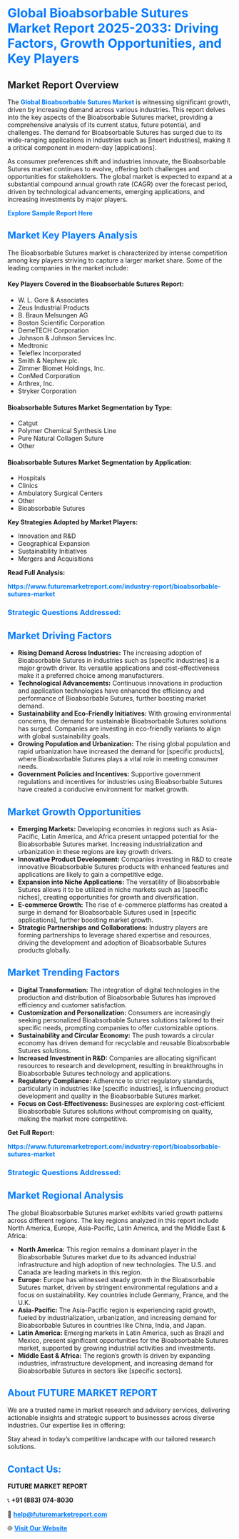 <h1 style="color: #007BFF;">Global Bioabsorbable Sutures Market Report 2025-2033: Driving Factors, Growth Opportunities, and Key Players</h1>

<section id="overview">
<h2>Market Report Overview</h2>
<p>The <a href="https://www.futuremarketreport.com/industry-report/bioabsorbable-sutures-market" style="color: #007BFF; text-decoration: none;"><strong>Global Bioabsorbable Sutures Market</strong></a> is witnessing significant growth, driven by increasing demand across various industries. This report delves into the key aspects of the Bioabsorbable Sutures market, providing a comprehensive analysis of its current status, future potential, and challenges. The demand for Bioabsorbable Sutures has surged due to its wide-ranging applications in industries such as [insert industries], making it a critical component in modern-day [applications].</p>
<p>As consumer preferences shift and industries innovate, the Bioabsorbable Sutures market continues to evolve, offering both challenges and opportunities for stakeholders. The global market is expected to expand at a substantial compound annual growth rate (CAGR) over the forecast period, driven by technological advancements, emerging applications, and increasing investments by major players.</p>
</section>

<section id="overview">
<p><a href="https://www.futuremarketreport.com/request-sample/reportId=127286" style="color: #007BFF; text-decoration: none;"><strong>Explore Sample Report Here</strong></a></p>
</section>

<section id="key-players">
<h2 style="color: #007BFF;">Market Key Players Analysis</h2>
<p>The Bioabsorbable Sutures market is characterized by intense competition among key players striving to capture a larger market share. Some of the leading companies in the market include:</p>
<h4>Key Players Covered in the Bioabsorbable Sutures Report:</h4>
<ul><li>W. L. Gore &amp; Associates</li><li>Zeus Industrial Products</li><li>B. Braun Melsungen AG</li><li>Boston Scientific Corporation</li><li>DemeTECH Corporation</li><li>Johnson &amp; Johnson Services Inc.</li><li>Medtronic</li><li>Teleflex Incorporated</li><li>Smith &amp; Nephew plc.</li><li>Zimmer Biomet Holdings, Inc.</li><li>ConMed Corporation</li><li>Arthrex, Inc.</li><li>Stryker Corporation</li></ul>
<h4>Bioabsorbable Sutures Market Segmentation by Type:</h4>
<ul><li>Catgut</li><li>Polymer Chemical Synthesis Line</li><li>Pure Natural Collagen Suture</li><li>Other</li></ul>

<h4>Bioabsorbable Sutures Market Segmentation by Application:</h4>
<ul><li>Hospitals</li><li>Clinics</li><li>Ambulatory Surgical Centers</li><li>Other</li><li>Bioabsorbable Sutures</li></ul>
<p><strong>Key Strategies Adopted by Market Players:</strong></p>
<ul>
<li>Innovation and R&D</li>
<li>Geographical Expansion</li>
<li>Sustainability Initiatives</li>
<li>Mergers and Acquisitions</li>
</ul>
</section>

<section>
<p><strong>Read Full Analysis: </strong></p><a href="https://www.futuremarketreport.com/industry-report/bioabsorbable-sutures-market" style="color: #007BFF; text-decoration: none;"><strong>https://www.futuremarketreport.com/industry-report/bioabsorbable-sutures-market</strong></a>
<h3 style="color: #007BFF;">Strategic Questions Addressed:</h3>
</section>

<section id="driving-factors">
<h2 style="color: #007BFF;">Market Driving Factors</h2>
<ul>
<li><strong>Rising Demand Across Industries:</strong> The increasing adoption of Bioabsorbable Sutures in industries such as [specific industries] is a major growth driver. Its versatile applications and cost-effectiveness make it a preferred choice among manufacturers.</li>
<li><strong>Technological Advancements:</strong> Continuous innovations in production and application technologies have enhanced the efficiency and performance of Bioabsorbable Sutures, further boosting market demand.</li>
<li><strong>Sustainability and Eco-Friendly Initiatives:</strong> With growing environmental concerns, the demand for sustainable Bioabsorbable Sutures solutions has surged. Companies are investing in eco-friendly variants to align with global sustainability goals.</li>
<li><strong>Growing Population and Urbanization:</strong> The rising global population and rapid urbanization have increased the demand for [specific products], where Bioabsorbable Sutures plays a vital role in meeting consumer needs.</li>
<li><strong>Government Policies and Incentives:</strong> Supportive government regulations and incentives for industries using Bioabsorbable Sutures have created a conducive environment for market growth.</li>
</ul>
</section>

<section id="growth-opportunities">
<h2 style="color: #007BFF;">Market Growth Opportunities</h2>
<ul>
<li><strong>Emerging Markets:</strong> Developing economies in regions such as Asia-Pacific, Latin America, and Africa present untapped potential for the Bioabsorbable Sutures market. Increasing industrialization and urbanization in these regions are key growth drivers.</li>
<li><strong>Innovative Product Development:</strong> Companies investing in R&D to create innovative Bioabsorbable Sutures products with enhanced features and applications are likely to gain a competitive edge.</li>
<li><strong>Expansion into Niche Applications:</strong> The versatility of Bioabsorbable Sutures allows it to be utilized in niche markets such as [specific niches], creating opportunities for growth and diversification.</li>
<li><strong>E-commerce Growth:</strong> The rise of e-commerce platforms has created a surge in demand for Bioabsorbable Sutures used in [specific applications], further boosting market growth.</li>
<li><strong>Strategic Partnerships and Collaborations:</strong> Industry players are forming partnerships to leverage shared expertise and resources, driving the development and adoption of Bioabsorbable Sutures products globally.</li>
</ul>
</section>

<section id="trending-factors">
<h2 style="color: #007BFF;">Market Trending Factors</h2>
<ul>
<li><strong>Digital Transformation:</strong> The integration of digital technologies in the production and distribution of Bioabsorbable Sutures has improved efficiency and customer satisfaction.</li>
<li><strong>Customization and Personalization:</strong> Consumers are increasingly seeking personalized Bioabsorbable Sutures solutions tailored to their specific needs, prompting companies to offer customizable options.</li>
<li><strong>Sustainability and Circular Economy:</strong> The push towards a circular economy has driven demand for recyclable and reusable Bioabsorbable Sutures solutions.</li>
<li><strong>Increased Investment in R&D:</strong> Companies are allocating significant resources to research and development, resulting in breakthroughs in Bioabsorbable Sutures technology and applications.</li>
<li><strong>Regulatory Compliance:</strong> Adherence to strict regulatory standards, particularly in industries like [specific industries], is influencing product development and quality in the Bioabsorbable Sutures market.</li>
<li><strong>Focus on Cost-Effectiveness:</strong> Businesses are exploring cost-efficient Bioabsorbable Sutures solutions without compromising on quality, making the market more competitive.</li>
</ul>
</section>

<section>
<p><strong>Get Full Report: </strong></p><a href="https://www.futuremarketreport.com/industry-report/bioabsorbable-sutures-market" style="color: #007BFF; text-decoration: none;"><strong>https://www.futuremarketreport.com/industry-report/bioabsorbable-sutures-market</strong></a>
<h3 style="color: #007BFF;">Strategic Questions Addressed:</h3>
</section>


<section id="regional-analysis">
<h2 style="color: #007BFF;">Market Regional Analysis</h2>
<p>The global Bioabsorbable Sutures market exhibits varied growth patterns across different regions. The key regions analyzed in this report include North America, Europe, Asia-Pacific, Latin America, and the Middle East & Africa:</p>
<ul>
<li><strong>North America:</strong> This region remains a dominant player in the Bioabsorbable Sutures market due to its advanced industrial infrastructure and high adoption of new technologies. The U.S. and Canada are leading markets in this region.</li>
<li><strong>Europe:</strong> Europe has witnessed steady growth in the Bioabsorbable Sutures market, driven by stringent environmental regulations and a focus on sustainability. Key countries include Germany, France, and the U.K.</li>
<li><strong>Asia-Pacific:</strong> The Asia-Pacific region is experiencing rapid growth, fueled by industrialization, urbanization, and increasing demand for Bioabsorbable Sutures in countries like China, India, and Japan.</li>
<li><strong>Latin America:</strong> Emerging markets in Latin America, such as Brazil and Mexico, present significant opportunities for the Bioabsorbable Sutures market, supported by growing industrial activities and investments.</li>
<li><strong>Middle East & Africa:</strong> The region’s growth is driven by expanding industries, infrastructure development, and increasing demand for Bioabsorbable Sutures in sectors like [specific sectors].</li>
</ul>
</section>

<footer>
<h2 style="color: #007BFF;">About FUTURE MARKET REPORT</h2>
<p>We are a trusted name in market research and advisory services, delivering actionable insights and strategic support to businesses across diverse industries. Our expertise lies in offering:</p>

<p>Stay ahead in today’s competitive landscape with our tailored research solutions.</p>

<h2 style="color: #007BFF;">Contact Us:</h2>
<p><strong>FUTURE MARKET REPORT</strong></p>
<p>📞 <strong>+91 (883) 074-8030</strong></p>
<p>📧 <strong><a href="mailto:help@futuremarketreport.com" style="color: #007BFF;">help@futuremarketreport.com</a></strong></p>
<p>🌐 <strong><a href="https://www.futuremarketreport.com/" style="color: #007BFF;">Visit Our Website</a></strong></p>
</footer>